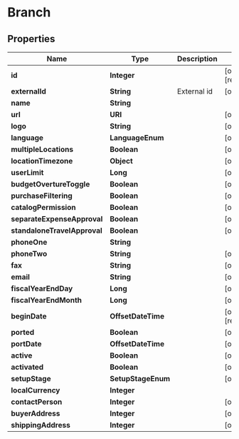

# Branch


## Properties

| Name | Type | Description | Notes |
|------------ | ------------- | ------------- | -------------|
|**id** | **Integer** |  |  [optional] [readonly] |
|**externalId** | **String** | External id |  [optional] |
|**name** | **String** |  |  |
|**url** | **URI** |  |  [optional] |
|**logo** | **String** |  |  [optional] |
|**language** | **LanguageEnum** |  |  [optional] |
|**multipleLocations** | **Boolean** |  |  [optional] |
|**locationTimezone** | **Object** |  |  [optional] |
|**userLimit** | **Long** |  |  [optional] |
|**budgetOvertureToggle** | **Boolean** |  |  [optional] |
|**purchaseFiltering** | **Boolean** |  |  [optional] |
|**catalogPermission** | **Boolean** |  |  [optional] |
|**separateExpenseApproval** | **Boolean** |  |  [optional] |
|**standaloneTravelApproval** | **Boolean** |  |  [optional] |
|**phoneOne** | **String** |  |  |
|**phoneTwo** | **String** |  |  [optional] |
|**fax** | **String** |  |  [optional] |
|**email** | **String** |  |  [optional] |
|**fiscalYearEndDay** | **Long** |  |  [optional] |
|**fiscalYearEndMonth** | **Long** |  |  [optional] |
|**beginDate** | **OffsetDateTime** |  |  [optional] [readonly] |
|**ported** | **Boolean** |  |  [optional] |
|**portDate** | **OffsetDateTime** |  |  [optional] |
|**active** | **Boolean** |  |  [optional] |
|**activated** | **Boolean** |  |  [optional] |
|**setupStage** | **SetupStageEnum** |  |  [optional] |
|**localCurrency** | **Integer** |  |  |
|**contactPerson** | **Integer** |  |  [optional] |
|**buyerAddress** | **Integer** |  |  [optional] |
|**shippingAddress** | **Integer** |  |  [optional] |



